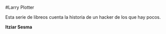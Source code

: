 #Larry Plotter

Esta serie de libreos cuenta la historia de un hacker de los que hay pocos.

**Itziar Sesma**
